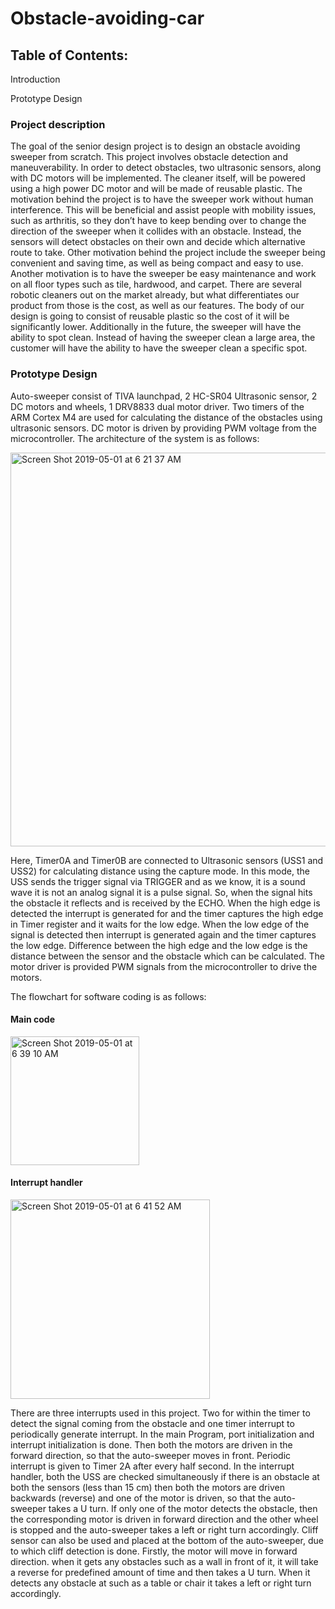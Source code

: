 # Obstacle-avoiding-car

## Table of Contents:

Introduction

Prototype Design

### Project description
The goal of the senior design project is to design an obstacle avoiding sweeper from scratch. This project involves obstacle detection and maneuverability. In order to detect obstacles, two ultrasonic sensors, along with DC motors will be implemented. The cleaner itself, will be powered using a high power DC motor and will be made of reusable plastic. The motivation behind the project is to have the sweeper work without human interference. This will be beneficial and assist people with mobility issues, such as arthritis, so they don’t have to keep bending over to change the direction of the sweeper when it collides with an obstacle. Instead, the sensors will detect obstacles on their own and decide which alternative route to take. Other motivation behind the project include the sweeper being convenient and saving time, as well as being compact and easy to use. Another motivation is to have the sweeper be easy maintenance and work on all floor types such as tile, hardwood, and carpet. There are several robotic cleaners out on the market already, but what differentiates our product from those is the cost, as well as our features. The body of our design is going to consist of reusable plastic so the cost of it will be significantly lower. Additionally in the future, the sweeper will have the ability to spot clean. Instead of having the sweeper clean a large area, the customer will have the ability to have the sweeper clean a specific spot.

### Prototype Design
Auto-sweeper consist of TIVA launchpad, 2 HC-SR04 Ultrasonic sensor, 2 DC motors and wheels, 1 DRV8833 dual motor driver. Two timers of the ARM Cortex M4 are used for calculating the distance of the obstacles using ultrasonic sensors. DC motor is driven by providing PWM voltage from the microcontroller. The architecture of the system is as follows:

<img width="630" alt="Screen Shot 2019-05-01 at 6 21 37 AM" src="https://user-images.githubusercontent.com/35792614/57019181-9813fc80-6bda-11e9-8af4-8926a90d7b80.png">

 Here, Timer0A and Timer0B are connected to Ultrasonic sensors (USS1 and USS2) for calculating distance using the capture mode. In this mode, the USS sends the trigger signal via TRIGGER and as we know, it is a sound wave it is not an analog signal it is a pulse signal. So, when the signal hits the obstacle it reflects and is received by the ECHO. When the high edge is detected the interrupt is generated for and the timer captures the high edge in Timer register and it waits for the low edge. When the low edge of the signal is detected then interrupt is generated again and the timer captures the low edge. Difference between the high edge and the low edge is the distance between the sensor and the obstacle which can be calculated. The motor driver is provided PWM signals from the microcontroller to drive the motors.

The flowchart for software coding is as follows:

#### Main code

<img width="206" alt="Screen Shot 2019-05-01 at 6 39 10 AM" src="https://user-images.githubusercontent.com/35792614/57019503-90088c80-6bdb-11e9-9469-8f7ba27a67fa.png">

#### Interrupt handler

<img width="319" alt="Screen Shot 2019-05-01 at 6 41 52 AM" src="https://user-images.githubusercontent.com/35792614/57019565-c7773900-6bdb-11e9-8859-d394f28d88a6.png">

There are three interrupts used in this project. Two for within the timer to detect the signal coming from the obstacle and one timer interrupt to periodically generate interrupt. In the main Program, port initialization and interrupt initialization is done. Then both the motors are driven in the forward direction, so that the auto-sweeper moves in front. Periodic interrupt is given to Timer 2A after every half second. In the interrupt handler, both the USS are checked simultaneously if there is an obstacle at both the sensors (less than 15 cm) then both the motors are driven backwards (reverse) and one of the motor is driven, so that the auto-sweeper takes a U turn. If only one of the motor detects the obstacle, then the corresponding motor is driven in forward direction and the other wheel is stopped and the auto-sweeper takes a left or right turn accordingly. Cliff sensor can also be used and placed at the bottom of the auto-sweeper, due to which cliff detection is done. Firstly, the motor will move in forward direction. when it gets any obstacles such as a wall in front of it, it will take a reverse for predefined amount of time and then takes a U turn. When it detects any obstacle at such as a table or chair it takes a left or right turn accordingly.
